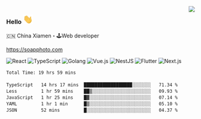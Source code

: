 <img align="right" src="https://github-readme-stats.vercel.app/api?username=yiiu&show_icons=false&bg_color=30,e96443,904e95&title_color=fff&text_color=fff" />

### Hello <img src="https://raw.githubusercontent.com/ABSphreak/ABSphreak/master/gifs/Hi.gif" width="26px" />
 
🇨🇳 China Xiamen・🕹Web developer

https://soapphoto.com

<p align="left"><img src="https://cdn.svgporn.com/logos/react.svg" alt="React" width="32" height="32"/> <img src="https://cdn.svgporn.com/logos/typescript-icon.svg" alt="TypeScript" width="32" height="32"/> <img src="https://cdn.svgporn.com/logos/gopher.svg" alt="Golang" width="32" height="32"/> <img src="https://cdn.svgporn.com/logos/vue.svg" alt="Vue.js" width="32" height="32"/> <img src="https://cdn.svgporn.com/logos/nestjs.svg" alt="NestJS" width="32" height="32"/> <img src="https://cdn.svgporn.com/logos/flutter.svg" alt="Flutter" width="32" height="32"/> <img src="https://cdn.svgporn.com/logos/nextjs-icon.svg" alt="Next.js" width="32" height="32"/></p>


<!--START_SECTION:waka-->

```txt
Total Time: 19 hrs 59 mins

TypeScript   14 hrs 17 mins  ██████████████████░░░░░░░   71.34 %
Less         1 hr 59 mins    ██▒░░░░░░░░░░░░░░░░░░░░░░   09.93 %
JavaScript   1 hr 25 mins    █▓░░░░░░░░░░░░░░░░░░░░░░░   07.14 %
YAML         1 hr 1 min      █▒░░░░░░░░░░░░░░░░░░░░░░░   05.10 %
JSON         52 mins         █░░░░░░░░░░░░░░░░░░░░░░░░   04.37 %
```

<!--END_SECTION:waka-->
